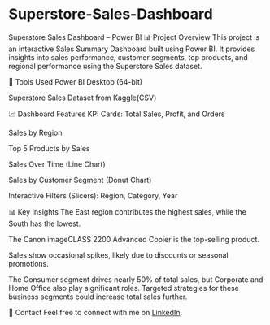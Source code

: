 # Superstore-Sales-Dashboard

Superstore Sales Dashboard – Power BI
📊 Project Overview
This project is an interactive Sales Summary Dashboard built using Power BI.
It provides insights into sales performance, customer segments, top products, and regional performance using the Superstore Sales dataset.

🔧 Tools Used
Power BI Desktop (64-bit)

Superstore Sales Dataset from Kaggle(CSV)

📈 Dashboard Features
KPI Cards: Total Sales, Profit, and Orders

Sales by Region

Top 5 Products by Sales

Sales Over Time (Line Chart)

Sales by Customer Segment (Donut Chart)

Interactive Filters (Slicers): Region, Category, Year

📊 Key Insights
The East region contributes the highest sales, while the South has the lowest.

The Canon imageCLASS 2200 Advanced Copier is the top-selling product.

Sales show occasional spikes, likely due to discounts or seasonal promotions.

The Consumer segment drives nearly 50% of total sales, but Corporate and Home Office also play significant roles. Targeted strategies for these business segments could increase total sales further.

📧 Contact
Feel free to connect with me on [LinkedIn](https://www.linkedin.com/in/justine-josh-larona-79428a36a/).
